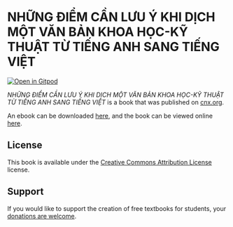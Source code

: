 # NHỮNG ĐIỂM CẦN LƯU Ý KHI DỊCH MỘT VĂN BẢN KHOA HỌC-KỸ THUẬT TỪ TIẾNG ANH SANG TIẾNG VIỆT

[![Open in Gitpod](https://gitpod.io/button/open-in-gitpod.svg)](https://gitpod.io/from-referrer/)

_NHỮNG ĐIỂM CẦN LƯU Ý KHI DỊCH MỘT VĂN BẢN KHOA HỌC-KỸ THUẬT TỪ TIẾNG ANH SANG TIẾNG VIỆT_ is a book that was published on [cnx.org](https://cnx.org/).

An ebook can be downloaded [here](https://github.com/cnx-user-books/cnxbook-nhung-diem-can-luu-y-khi-dich-mot-van-ban-khoa-hoc-ky-thuat-tu-tieng-anh-sang-tieng-viet/releases/latest), and the book can be viewed online [here](https://github.com/cnx-user-books/cnxbook-nhung-diem-can-luu-y-khi-dich-mot-van-ban-khoa-hoc-ky-thuat-tu-tieng-anh-sang-tieng-viet/releases/latest).

## License
This book is available under the [Creative Commons Attribution License](./LICENSE) license.

## Support
If you would like to support the creation of free textbooks for students, your [donations are welcome](https://riceconnect.rice.edu/donation/support-openstax-banner).
